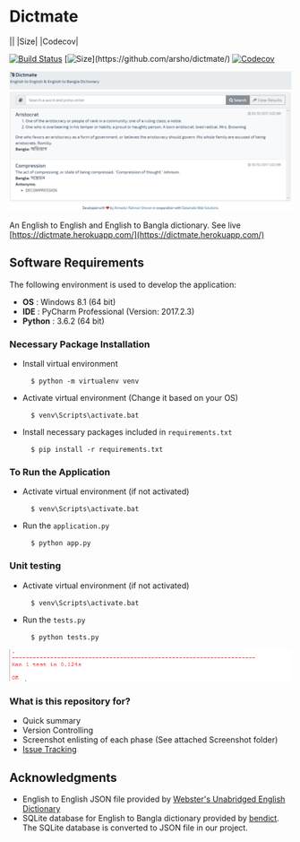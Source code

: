Dictmate
========

|| |Size| |Codecov|

[![Build Status](https://travis-ci.org/arsho/dictmate.svg?branch=master)](https://travis-ci.org/arsho/dictmate)
[![Size](https://img.shields.io/github/size/arsho/dictmate/app.py.svg?)](https://github.com/arsho/dictmate/)
[![Codecov](https://codecov.io/github/arsho/dictmate/coverage.svg?branch=master)](https://codecov.io/github/arsho/dictmate)


![Final List](Screenshot/demo_original_crop.png)

An English to English and English to Bangla dictionary. See live [https://dictmate.herokuapp.com/](https://dictmate.herokuapp.com/)

## Software Requirements

The following environment is used to develop the application:

- **OS** : Windows 8.1 (64 bit)
- **IDE** : PyCharm Professional (Version: 2017.2.3)
- **Python** : 3.6.2 (64 bit)

### Necessary Package Installation

- Install virtual environment

		$ python -m virtualenv venv

- Activate virtual environment (Change it based on your OS)

		$ venv\Scripts\activate.bat

- Install necessary packages included in `requirements.txt`

		$ pip install -r requirements.txt
		
		
### To Run the Application

- Activate virtual environment (if not activated)

		$ venv\Scripts\activate.bat

- Run the `application.py`

		$ python app.py

		
### Unit testing

- Activate virtual environment (if not activated)

		$ venv\Scripts\activate.bat

- Run the `tests.py`

		$ python tests.py

![Unittests](Screenshot/unittests.png)		
		
### What is this repository for?

- Quick summary
- Version Controlling
- Screenshot enlisting of each phase (See attached Screenshot folder)
- [Issue Tracking](https://bitbucket.org/arsho/dictmate/issues)

## Acknowledgments

- English to English JSON file provided by [Webster's Unabridged English Dictionary](https://github.com/matthewreagan/WebstersEnglishDictionary)
- SQLite database for English to Bangla dictionary provided by [bendict](https://github.com/nitish94/bendict). The SQLite database is converted to JSON file in our project.
